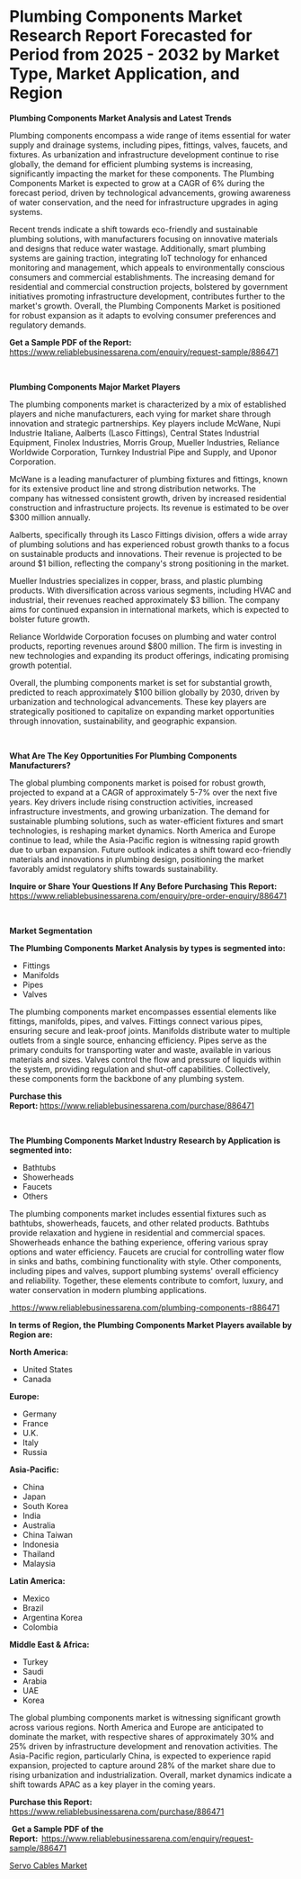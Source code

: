 <p><h1>Plumbing Components Market Research Report Forecasted for Period from 2025 -  2032 by Market Type, Market Application, and Region</h1></p><p><strong>Plumbing Components Market Analysis and Latest Trends</strong></p>
<p><p>Plumbing components encompass a wide range of items essential for water supply and drainage systems, including pipes, fittings, valves, faucets, and fixtures. As urbanization and infrastructure development continue to rise globally, the demand for efficient plumbing systems is increasing, significantly impacting the market for these components. The Plumbing Components Market is expected to grow at a CAGR of 6% during the forecast period, driven by technological advancements, growing awareness of water conservation, and the need for infrastructure upgrades in aging systems.</p><p>Recent trends indicate a shift towards eco-friendly and sustainable plumbing solutions, with manufacturers focusing on innovative materials and designs that reduce water wastage. Additionally, smart plumbing systems are gaining traction, integrating IoT technology for enhanced monitoring and management, which appeals to environmentally conscious consumers and commercial establishments. The increasing demand for residential and commercial construction projects, bolstered by government initiatives promoting infrastructure development, contributes further to the market's growth. Overall, the Plumbing Components Market is positioned for robust expansion as it adapts to evolving consumer preferences and regulatory demands.</p></p>
<p><strong>Get a Sample PDF of the Report:&nbsp;</strong> <a href="https://www.reliablebusinessarena.com/enquiry/request-sample/886471?utm_campaign=2343&utm_medium=2&utm_source=Github&utm_content=ia&utm_term=17022025&utm_id=plumbing-components">https://www.reliablebusinessarena.com/enquiry/request-sample/886471</a></p>
<p>&nbsp;</p>
<p><strong>Plumbing Components Major Market Players</strong></p>
<p><p>The plumbing components market is characterized by a mix of established players and niche manufacturers, each vying for market share through innovation and strategic partnerships. Key players include McWane, Nupi Industrie Italiane, Aalberts (Lasco Fittings), Central States Industrial Equipment, Finolex Industries, Morris Group, Mueller Industries, Reliance Worldwide Corporation, Turnkey Industrial Pipe and Supply, and Uponor Corporation.</p><p>McWane is a leading manufacturer of plumbing fixtures and fittings, known for its extensive product line and strong distribution networks. The company has witnessed consistent growth, driven by increased residential construction and infrastructure projects. Its revenue is estimated to be over $300 million annually.</p><p>Aalberts, specifically through its Lasco Fittings division, offers a wide array of plumbing solutions and has experienced robust growth thanks to a focus on sustainable products and innovations. Their revenue is projected to be around $1 billion, reflecting the company's strong positioning in the market.</p><p>Mueller Industries specializes in copper, brass, and plastic plumbing products. With diversification across various segments, including HVAC and industrial, their revenues reached approximately $3 billion. The company aims for continued expansion in international markets, which is expected to bolster future growth.</p><p>Reliance Worldwide Corporation focuses on plumbing and water control products, reporting revenues around $800 million. The firm is investing in new technologies and expanding its product offerings, indicating promising growth potential.</p><p>Overall, the plumbing components market is set for substantial growth, predicted to reach approximately $100 billion globally by 2030, driven by urbanization and technological advancements. These key players are strategically positioned to capitalize on expanding market opportunities through innovation, sustainability, and geographic expansion.</p></p>
<p>&nbsp;</p>
<p><strong>What Are The Key Opportunities For Plumbing Components Manufacturers?</strong></p>
<p><p>The global plumbing components market is poised for robust growth, projected to expand at a CAGR of approximately 5-7% over the next five years. Key drivers include rising construction activities, increased infrastructure investments, and growing urbanization. The demand for sustainable plumbing solutions, such as water-efficient fixtures and smart technologies, is reshaping market dynamics. North America and Europe continue to lead, while the Asia-Pacific region is witnessing rapid growth due to urban expansion. Future outlook indicates a shift toward eco-friendly materials and innovations in plumbing design, positioning the market favorably amidst regulatory shifts towards sustainability.</p></p>
<p><strong>Inquire or Share Your Questions If Any Before Purchasing This Report:</strong> <a href="https://www.reliablebusinessarena.com/enquiry/pre-order-enquiry/886471?utm_campaign=2343&utm_medium=2&utm_source=Github&utm_content=ia&utm_term=17022025&utm_id=plumbing-components">https://www.reliablebusinessarena.com/enquiry/pre-order-enquiry/886471</a></p>
<p>&nbsp;</p>
<p><strong>Market Segmentation</strong></p>
<p><strong>The Plumbing Components Market Analysis by types is segmented into:</strong></p>
<p><ul><li>Fittings</li><li>Manifolds</li><li>Pipes</li><li>Valves</li></ul></p>
<p><p>The plumbing components market encompasses essential elements like fittings, manifolds, pipes, and valves. Fittings connect various pipes, ensuring secure and leak-proof joints. Manifolds distribute water to multiple outlets from a single source, enhancing efficiency. Pipes serve as the primary conduits for transporting water and waste, available in various materials and sizes. Valves control the flow and pressure of liquids within the system, providing regulation and shut-off capabilities. Collectively, these components form the backbone of any plumbing system.</p></p>
<p><strong>Purchase this Report:&nbsp;</strong><a href="https://www.reliablebusinessarena.com/purchase/886471?utm_campaign=2343&utm_medium=2&utm_source=Github&utm_content=ia&utm_term=17022025&utm_id=plumbing-components">https://www.reliablebusinessarena.com/purchase/886471</a></p>
<p>&nbsp;</p>
<p><strong>The Plumbing Components Market Industry Research by Application is segmented into:</strong></p>
<p><ul><li>Bathtubs</li><li>Showerheads</li><li>Faucets</li><li>Others</li></ul></p>
<p><p>The plumbing components market includes essential fixtures such as bathtubs, showerheads, faucets, and other related products. Bathtubs provide relaxation and hygiene in residential and commercial spaces. Showerheads enhance the bathing experience, offering various spray options and water efficiency. Faucets are crucial for controlling water flow in sinks and baths, combining functionality with style. Other components, including pipes and valves, support plumbing systems' overall efficiency and reliability. Together, these elements contribute to comfort, luxury, and water conservation in modern plumbing applications.</p></p>
<p><a href="https://www.reliablebusinessarena.com/plumbing-components-r886471?utm_campaign=2343&utm_medium=2&utm_source=Github&utm_content=ia&utm_term=17022025&utm_id=plumbing-components">&nbsp;https://www.reliablebusinessarena.com/plumbing-components-r886471</a></p>
<p><strong>In terms of Region, the Plumbing Components Market Players available by Region are:</strong></p>
<p>
    <p> <strong> North America: </strong>
        <ul>
            <li>United States</li>
            <li>Canada</li>
        </ul>
        </p> 
    <p> <strong> Europe: </strong>
        <ul>
            <li>Germany</li>
            <li>France</li>
            <li>U.K.</li>
            <li>Italy</li>
            <li>Russia</li>
        </ul>
        </p> 
    <p> <strong> Asia-Pacific: </strong>
        <ul>
            <li>China</li>
            <li>Japan</li>
            <li>South Korea</li>
            <li>India</li>
            <li>Australia</li>
            <li>China Taiwan</li>
            <li>Indonesia</li>
            <li>Thailand</li>
            <li>Malaysia</li>
        </ul>
        </p> 
    <p> <strong> Latin America: </strong>
        <ul>
            <li>Mexico</li>
            <li>Brazil</li>
            <li>Argentina Korea</li>
            <li>Colombia</li>
        </ul>
        </p> 
    <p> <strong> Middle East & Africa: </strong>
        <ul>
            <li>Turkey</li>
            <li>Saudi</li>
            <li>Arabia</li>
            <li>UAE</li>
            <li>Korea</li>
        </ul>
    </p>
    </p>
<p><p>The global plumbing components market is witnessing significant growth across various regions. North America and Europe are anticipated to dominate the market, with respective shares of approximately 30% and 25% driven by infrastructure development and renovation activities. The Asia-Pacific region, particularly China, is expected to experience rapid expansion, projected to capture around 28% of the market share due to rising urbanization and industrialization. Overall, market dynamics indicate a shift towards APAC as a key player in the coming years.</p></p>
<p><strong>Purchase this Report: </strong><a href="https://www.reliablebusinessarena.com/purchase/886471?utm_campaign=2343&utm_medium=2&utm_source=Github&utm_content=ia&utm_term=17022025&utm_id=plumbing-components">https://www.reliablebusinessarena.com/purchase/886471</a></p>
<p>&nbsp;<strong>Get a Sample PDF of the Report:&nbsp;&nbsp;</strong><a href="https://www.reliablebusinessarena.com/enquiry/request-sample/886471?utm_campaign=2343&utm_medium=2&utm_source=Github&utm_content=ia&utm_term=17022025&utm_id=plumbing-components">https://www.reliablebusinessarena.com/enquiry/request-sample/886471</a></p>
<p><strong></strong></p>
<p><p><a href="https://github.com/cheryjhonson/Market-Research-Report-List-1/blob/main/servo-cables-market.md?utm_campaign=2343&utm_medium=2&utm_source=Github&utm_content=ia&utm_term=17022025&utm_id=plumbing-components">Servo Cables Market</a></p></p>